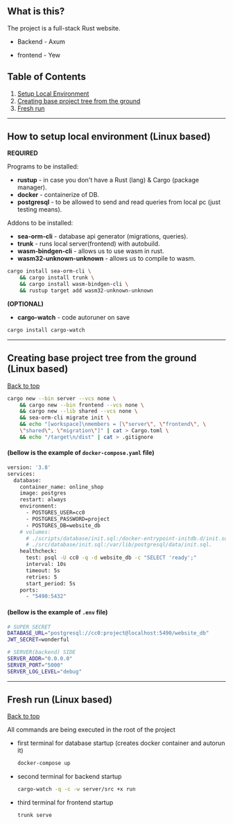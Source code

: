 ## What is this?

The project is a full-stack Rust website.

* Backend - Axum

* frontend - Yew

## Table of Contents

1. [Setup Local Environment](#how-to-setup-local-environment-linux-based)
2. [Creating base project tree from the ground](#creating-base-project-tree-from-the-ground-linux-based)
3. [Fresh run](#fresh-run-linux-based)
___



## How to setup local environment (Linux based)

**REQUIRED**

Programs to be installed:

* **rustup** - in case you don't have a Rust (lang) & Cargo (package manager).
* **docker** - containerize of DB.
* **postgresql** - to be allowed to send and read queries from local pc (just testing means).

Addons to be installed:

* **sea-orm-cli** - database api generator (migrations, queries).
* **trunk** - runs local server(frontend) with autobuild.
* **wasm-bindgen-cli** - allows us to use wasm in rust.
* **wasm32-unknown-unknown** - allows us to compile to wasm.

```bash
cargo install sea-orm-cli \
    && cargo install trunk \
    && cargo install wasm-bindgen-cli \
    && rustup target add wasm32-unknown-unknown
```

**(OPTIONAL)**

* **cargo-watch** - code autoruner on save

```bash
cargo install cargo-watch
```
___



## Creating base project tree from the ground (Linux based)

[Back to top](#table-of-contents)

```bash
cargo new --bin server --vcs none \
    && cargo new --bin frontend --vcs none \
    && cargo new --lib shared --vcs none \
    && sea-orm-cli migrate init \
    && echo "[workspace]\nmembers = [\"server\", \"frontend\", \
    \"shared\", \"migration\"]" | cat > Cargo.toml \
    && echo "/target\n/dist" | cat > .gitignore
```


#### (bellow is the example of `docker-compose.yaml` file)

```bash
version: '3.8'
services:
  database:
    container_name: online_shop
    image: postgres
    restart: always
    environment:
      - POSTGRES_USER=cc0
      - POSTGRES_PASSWORD=project
      - POSTGRES_DB=website_db
    # volumes:
      # ./scripts/database/init.sql:/docker-entrypoint-initdb.d/init.sql
      # ./src/database/init.sql:/var/lib/postgresql/data/init.sql.
    healthcheck:
      test: psql -U cc0 -q -d website_db -c "SELECT 'ready';"
      interval: 10s
      timeout: 5s
      retries: 5
      start_period: 5s
    ports:
      - "5490:5432"
```


#### (bellow is the example of `.env` file)

```bash
# SUPER SECRET
DATABASE_URL="postgresql://cc0:project@localhost:5490/website_db"
JWT_SECRET=wonderful

# SERVER(backend) SIDE
SERVER_ADDR="0.0.0.0"
SERVER_PORT="5000"
SERVER_LOG_LEVEL="debug"
```

___


## Fresh run (Linux based)

[Back to top](#table-of-contents)

All commands are being executed in the root of the project

* first terminal for database startup (creates docker container and autorun it)
    ```bash
    docker-compose up
    ```

* second terminal for backend startup
    ```bash
    cargo-watch -q -c -w server/src +x run
    ```

* third terminal for frontend startup
    ```bash
    trunk serve
    ```
